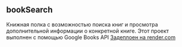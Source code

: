 ## bookSearch

Книжная полка с возможностью поиска книг и просмотра дополнительной информации о конкретной книге. Этот проект выполнен с помощью Google Books API
[Задеплоен на render.com](https://book-search.onrender.com/)
